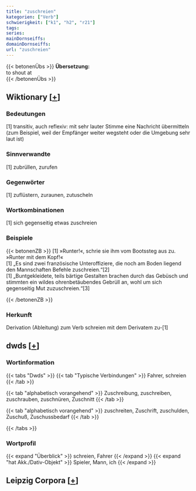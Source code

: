 ```yaml
---
title: "zuschreien"
kategorien: ["Verb"]
schwierigkeit: ["k1", "h2", "r21"]
tags:
series:
mainDornseiffs:
domainDornseiffs:
url: "zuschreien"
---
```


{{< betonenÜbs >}}
**Übersetzung:**  
to shout at  
{{< /betonenÜbs >}}

## Wiktionary [[+](https://de.wiktionary.org/wiki/zuschreien)]

### Bedeutungen
[1] transitiv, auch reflexiv: mit sehr lauter Stimme eine Nachricht übermitteln (zum Beispiel, weil der Empfänger weiter wegsteht oder die Umgebung sehr laut ist)  

### Sinnverwandte
[1] zubrüllen, zurufen  

### Gegenwörter
[1] zuflüstern, zuraunen, zutuscheln  

### Wortkombinationen
[1] sich gegenseitig etwas zuschreien  

### Beispiele
{{< betonenZB >}}
[1] »Runter!«, schrie sie ihm vom Bootssteg aus zu. »Runter mit dem Kopf!«  
[1] „Es sind zwei französische Unteroffiziere, die noch am Boden liegend den Mannschaften Befehle zuschreien.“[2]  
[1] „Buntgekleidete, teils bärtige Gestalten brachen durch das Gebüsch und stimmten ein wildes ohrenbetäubendes Gebrüll an, wohl um sich gegenseitig Mut zuzuschreien.“[3]  

{{< /betonenZB >}}
### Herkunft
Derivation (Ableitung) zum Verb schreien mit dem Derivatem zu-[1]  



## dwds [[+](https://www.dwds.de/wb/zuschreien)]

### Wortinformation
{{< tabs "Dwds" >}}
{{< tab "Typische Verbindungen" >}}
Fahrer, schreien
{{< /tab >}}

{{< tab "alphabetisch vorangehend" >}}
Zuschreibung, zuschreiben, zuschrauben, zuschnüren, Zuschnitt
{{< /tab >}}

{{< tab "alphabetisch vorangehend" >}}
zuschreiten, Zuschrift, zuschulden, Zuschuß, Zuschussbedarf
{{< /tab >}}

{{< /tabs >}}

### Wortprofil
{{< expand "Überblick" >}} schreien, Fahrer {{< /expand >}}
{{< expand "hat Akk./Dativ-Objekt" >}} Spieler, Mann, ich {{< /expand >}}

## Leipzig Corpora [[+](https://corpora.uni-leipzig.de/en/res?word=zuschreien&corpusId=deu_newscrawl-public_2018)]

